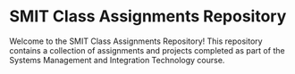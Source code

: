 <!-- # SMIT_JS_Course_Online -->
# SMIT Class Assignments Repository
Welcome to the SMIT Class Assignments Repository! This repository contains a collection of assignments and projects completed as part of the Systems Management and Integration Technology course.
